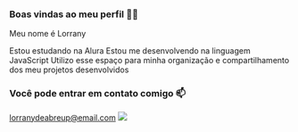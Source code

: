 ### Boas vindas ao meu perfil 💙💙
Meu nome é Lorrany

Estou estudando na Alura
Estou me desenvolvendo na linguagem JavaScript
Utilizo esse espaço para minha organização e compartilhamento dos meu projetos desenvolvidos
### Você pode entrar em contato comigo 📫
lorranydeabreup@email.com
![](https://giphy.com/gifs/crab-pikaole-crabby-XtydbjSSwkC7K2zBTH)
